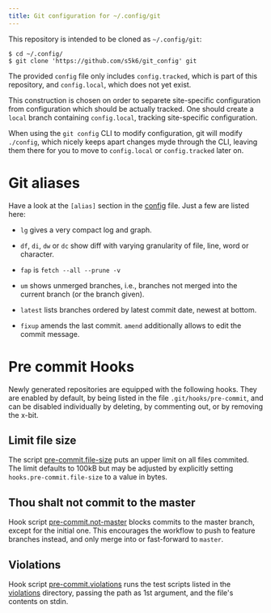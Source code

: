 ```yaml
---
title: Git configuration for ~/.config/git
---
```


This repository is intended to be cloned as `~/.config/git`:

    $ cd ~/.config/
    $ git clone 'https://github.com/s5k6/git_config' git

The provided `config` file only includes `config.tracked`, which is
part of this repository, and `config.local`, which does not yet exist.

This construction is chosen on order to separete site-specific
configuration from configuration which should be actually tracked.
One should create a `local` branch containing `config.local`, tracking
site-specific configuration.

When using the `git config` CLI to modify configuration, git will
modify `./config`, which nicely keeps apart changes myde through the
CLI, leaving them there for you to move to `config.local` or
`config.tracked` later on.


Git aliases
===========

Have a look at the `[alias]` section in the [config](./config.tracked)
file.  Just a few are listed here:

  * `lg` gives a very compact log and graph.

  * `df`, `di`, `dw` or `dc` show diff with varying granularity of
    file, line, word or character.

  * `fap` is `fetch --all --prune -v`

  * `um` shows unmerged branches, i.e., branches not merged into the
    current branch (or the branch given).

  * `latest` lists branches ordered by latest commit date, newest at
    bottom.

  * `fixup` amends the last commit.  `amend` additionally allows to
    edit the commit message.


Pre commit Hooks
================

Newly generated repositories are equipped with the following hooks.
They are enabled by default, by being listed in the file
`.git/hooks/pre-commit`, and can be disabled individually by deleting,
by commenting out, or by removing the x-bit.


Limit file size
---------------

The script [pre-commit.file-size][4] puts an upper limit on all files
commited.  The limit defaults to 100kB but may be adjusted by
explicitly setting `hooks.pre-commit.file-size` to a value in bytes.


Thou shalt not commit to the master
-----------------------------------

Hook script [pre-commit.not-master][1] blocks commits to the master
branch, except for the initial one.  This encourages the workflow to
push to feature branches instead, and only merge into or fast-forward
to `master`.


Violations
----------

Hook script [pre-commit.violations][2] runs the test scripts listed in
the [violations][3] directory, passing the path as 1st argument, and
the file's contents on stdin.


[1]: ./templates/hooks/pre-commit.not-master
[2]: ./templates/hooks/pre-commit.violations
[3]: ./templates/hooks/violations/
[4]: ./templates/hooks/pre-commit.file-size
